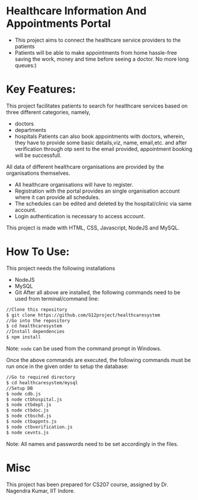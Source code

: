 # Healthcare Information And Appointments Portal

- This project aims to connect the healthcare service providers to the patients
- Patients will be able to make appointments from home hassle-free saving the work, money and time before seeing a doctor. No more long queues:)

# Key Features:
This project facilitates patients to search for healthcare services based on three different categories, namely,
- doctors 
- departments 
- hospitals 
Patients can also book appointments with doctors, wherein, they have to provide some basic details,viz, name, email,etc. and after verification through otp sent to the email provided, appointment booking will be successfull.

All data of different healthcare organisations are provided by the organisations themselves.
- All healthcare organisations will have to register. 
- Registration with the portal provides an single organisation account where it can provide all schedules. 
- The schedules can be edited and deleted by the hospital/clinic via same account.
- Login authentication is necessary to access account.


This project is made with HTML, CSS, Javascript, NodeJS and MySQL.

# How To Use:

This project needs the following installations
- NodeJS
- MySQL
- Git
After all above are installed, the following commands need to be used from terminal/command line:
```bash
//Clone this repository
$ git clone https://github.com/G12project/healthcaresystem
//Go into the repository
$ cd healthcaresystem
//Install dependencies
$ npm install
```
Note: `node` can be used from the command prompt in Windows.

Once the above commands are executed, the following commands must be run once in the given order to setup the database:

```bash
//Go to required directory
$ cd healthcaresystem/mysql
//Setup DB
$ node cdb.js
$ node ctbhospital.js
$ node ctbdept.js
$ node ctbdoc.js
$ node ctbschd.js
$ node ctbappnts.js
$ node ctbverification.js
$ node cevnts.js
```

Note: All names and passwords need to be set accordingly in the files.

# Misc
This project has been prepared for CS207 course, assigned by Dr. Nagendra Kumar, IIT Indore.
